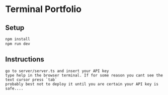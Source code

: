 # Terminal Portfolio

## Setup
```sh
npm install
npm run dev
```

## Instructions
```
go to server/server.ts and insert your API key
type help in the browser terminal. If for some reason you cant see the text cursor press `tab`
probably best not to deploy it until you are certain your API key is safe....
```
